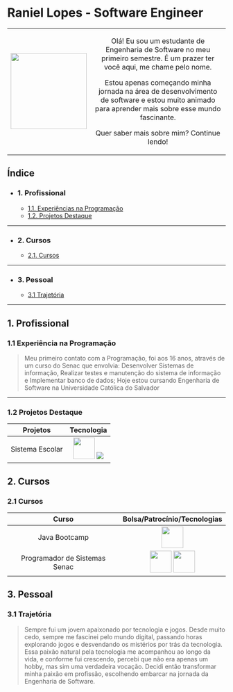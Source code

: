 <h1> Raniel Lopes - Software Engineer </h1>

|||
|:-:|:-:|
|<img width=175 src="https://i.imgur.com/6LSVRDp.jpg">|<p>Olá! Eu sou um estudante de Engenharia de Software no meu primeiro semestre. É um prazer ter você aqui, me chame pelo nome.</p> <p>Estou apenas começando minha jornada na área de desenvolvimento de software e estou muito animado para aprender mais sobre esse mundo fascinante.</p><p>Quer saber mais sobre mim? Continue lendo!</p>

## Índice

- ### 1. Profissional

  - [1.1. Experiências na Programação](#experiencia-programacao)
  - [1.2. Projetos Destaque](#projetos-destaque)

---

- ### 2. Cursos

  - [2.1. Cursos](#cursos)
  

---

- ### 3. Pessoal

  - [3.1 Trajetória](#trajetoria)

---

## 1. Profissional

### <a name="experiencia-programacao"></a> 1.1 Experiência na Programação

> Meu primeiro contato com a Programação, foi aos 16 anos, através de um curso do Senac que envolvia: Desenvolver Sistemas de informação, Realizar testes e manutenção do sistema de informação e Implementar banco de dados; Hoje estou cursando Engenharia de Software na Universidade Católica do Salvador 

---

### <a name="projetos-destaque"></a> 1.2 Projetos Destaque


| Projetos | Tecnologia |
|:-:|:-:|
|Sistema Escolar| <img width = 50 src="https://cdn.jsdelivr.net/gh/devicons/devicon@latest/icons/java/java-original.svg" /> <img src="https://cdn.jsdelivr.net/gh/devicons/devicon@latest/icons/mysql/mysql-plain-wordmark.svg" />|


## 2. Cursos

### <a name="cursos"></a> 2.1 Cursos


| Curso | Bolsa/Patrocínio/Tecnologias |
|:-:|:-:|
|Java Bootcamp|<img width = 50 src="https://cdn.jsdelivr.net/gh/devicons/devicon@latest/icons/java/java-original.svg" />|
|Programador de Sistemas Senac| <img width = 50 src="https://cdn.jsdelivr.net/gh/devicons/devicon@latest/icons/java/java-original.svg" /> <img width = 50 src="https://cdn.jsdelivr.net/gh/devicons/devicon@latest/icons/mysql/mysql-plain-wordmark.svg" />|

## 3. Pessoal

### <a name="trajetoria"></a> 3.1 Trajetória

> Sempre fui um jovem apaixonado por tecnologia e jogos. Desde muito cedo, sempre me fascinei pelo mundo digital, passando horas explorando jogos e desvendando os mistérios por trás da tecnologia.
Essa paixão natural pela tecnologia me acompanhou ao longo da vida, e conforme fui crescendo, percebi que não era apenas um hobby, mas sim uma verdadeira vocação. Decidi então transformar minha paixão em profissão, escolhendo embarcar na jornada da Engenharia de Software.
